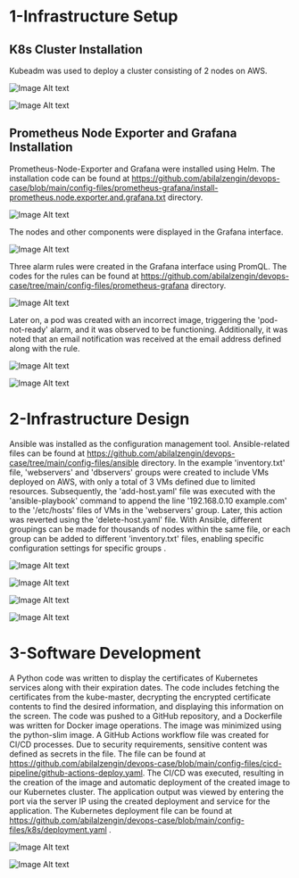# 1-Infrastructure Setup
## K8s Cluster Installation
Kubeadm was used to deploy a cluster consisting of 2 nodes on AWS.

![Image Alt text](/images/k8s-node-info.png)

![Image Alt text](/images/aws-node-info.png)

## Prometheus Node Exporter and Grafana Installation 
Prometheus-Node-Exporter and Grafana were installed using Helm. The installation code can be found at https://github.com/abilalzengin/devops-case/blob/main/config-files/prometheus-grafana/install-prometheus.node.exporter.and.grafana.txt directory.

![Image Alt text](/images/prom-grafana-pods.png)

The nodes and other components were displayed in the Grafana interface.

![Image Alt text](/images/grafana-nodes.png)

Three alarm rules were created in the Grafana interface using PromQL. The codes for the rules can be found at https://github.com/abilalzengin/devops-case/tree/main/config-files/prometheus-grafana directory.

![Image Alt text](/images/grafana-rules.png)

Later on, a pod was created with an incorrect image, triggering the 'pod-not-ready' alarm, and it was observed to be functioning. Additionally, it was noted that an email notification was received at the email address defined along with the rule.

![Image Alt text](/images/alarm-firing.png)

![Image Alt text](/images/e-mail.png)



# 2-Infrastructure Design
Ansible was installed as the configuration management tool. Ansible-related files can be found at https://github.com/abilalzengin/devops-case/tree/main/config-files/ansible directory. In the example 'inventory.txt' file, 'webservers' and 'dbservers' groups were created to include VMs deployed on AWS, with only a total of 3 VMs defined due to limited resources. Subsequently, the 'add-host.yaml' file was executed with the 'ansible-playbook' command to append the line '192.168.0.10 example.com' to the '/etc/hosts' files of VMs in the 'webservers' group. Later, this action was reverted using the 'delete-host.yaml' file. With Ansible, different groupings can be made for thousands of nodes within the same file, or each group can be added to different 'inventory.txt' files, enabling specific configuration settings for specific groups .

![Image Alt text](/images/ansible-ping.png)

![Image Alt text](/images/ansible-add-host.png)

![Image Alt text](/images/ansible-delete-host.png)

![Image Alt text](/images/ansible1.png)


# 3-Software Development
A Python code was written to display the certificates of Kubernetes services along with their expiration dates. The code includes fetching the certificates from the kube-master, decrypting the encrypted certificate contents to find the desired information, and displaying this information on the screen. The code was pushed to a GitHub repository, and a Dockerfile was written for Docker image operations. The image was minimized using the python-slim image. A GitHub Actions workflow file was created for CI/CD processes. Due to security requirements, sensitive content was defined as secrets in the file. The file can be found at https://github.com/abilalzengin/devops-case/blob/main/config-files/cicd-pipeline/github-actions-deploy.yaml. The CI/CD was executed, resulting in the creation of the image and automatic deployment of the created image to our Kubernetes cluster. The application output was viewed by entering the port via the server IP using the created deployment and service for the application. The Kubernetes deployment file can be found at https://github.com/abilalzengin/devops-case/blob/main/config-files/k8s/deployment.yaml .

![Image Alt text](/images/k8s-app-pod.png)

![Image Alt text](/images/k8s-app-screen.png)




 


